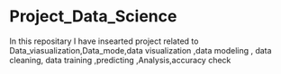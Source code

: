 # Project_Data_Science
In this repositary I have insearted  project  related to Data_viasualization,Data_mode,data visualization ,data modeling , data cleaning, data training ,predicting ,Analysis,accuracy check
